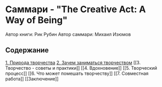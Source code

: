 # Саммари - "The Creative Act: A Way of Being"

Автор книги: Рик Рубин
Автор саммари: Михаил Изюмов

## Содержание 

[1. Природа творчества](/projects/the-creative-act-rick-rubin/1.%20Природа%20творчества)
[2. Зачем заниматься творчеством](/projects/the-creative-act-rick-rubin/2.%20Зачем%20заниматься%20творчеством)
[[3. Творчество - советы и практики]]
[[4. Вдохновение]]
[[5. Творческий процесс]]
[[6. Что может помешать творчеству]]
[[7. Совместная работа]]
[[Заключение]]
